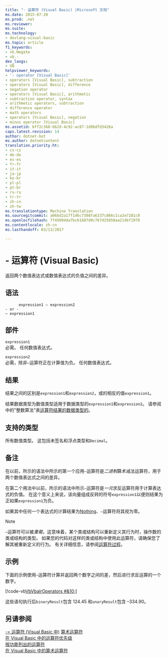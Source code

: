 ```yaml
---
title: "- 运算符 (Visual Basic) |Microsoft 文档"
ms.date: 2015-07-20
ms.prod: .net
ms.reviewer: 
ms.suite: 
ms.technology:
- devlang-visual-basic
ms.topic: article
f1_keywords:
- vb.Negate
- vb.-
dev_langs:
- VB
helpviewer_keywords:
- '- operator [Visual Basic]'
- operators [Visual Basic], subtraction
- operators [Visual Basic], difference
- negation operator
- operators [Visual Basic], arithmetic
- subtraction operator, syntax
- arithmetic operators, subtraction
- difference operator
- math operators
- operators [Visual Basic], negation
- minus operator [Visual Basic]
ms.assetid: bff2c368-662d-4c92-ac87-1d9bdfd3426a
caps.latest.revision: 14
author: dotnet-bot
ms.author: dotnetcontent
translation.priority.ht:
- cs-cz
- de-de
- es-es
- fr-fr
- it-it
- ja-jp
- ko-kr
- pl-pl
- pt-br
- ru-ru
- tr-tr
- zh-cn
- zh-tw
ms.translationtype: Machine Translation
ms.sourcegitcommit: a06bd2a17f1d6c7308fa6337c866c1ca2e7281c0
ms.openlocfilehash: 7f45094da7bc61687d9c767d25858aa214bf1978
ms.contentlocale: zh-cn
ms.lasthandoff: 03/13/2017

---
```

# <a name="--operator-visual-basic"></a>- 运算符 (Visual Basic)
返回两个数值表达式或数值表达式的负值之间的差异。  
  
## <a name="syntax"></a>语法  
  
```  
      expression1 – expression2  
- or -  
– expression1  
```  
  
## <a name="parts"></a>部件  
 `expression1`  
 必需。 任何数值表达式。  
  
 `expression2`  
 必需，除非`–`运算符正在计算值为负。 任何数值表达式。  
  
## <a name="result"></a>结果  
 结果之间的区别是`expression1`和`expression2`，或的相反的值`expression1`。  
  
 结果数据类型为数值类型适用于数据类型的`expression1`和`expression2`。 请参阅中的"整数算法"表[运算符结果的数据类型的](../../../visual-basic/language-reference/operators/data-types-of-operator-results.md)。  
  
## <a name="supported-types"></a>支持的类型  
 所有数值类型。 这包括未签名和浮点类型和`Decimal`。  
  
## <a name="remarks"></a>备注  
 在以前，所示的语法中所示的第一个应用`–`运算符是*二进制*算术减法运算符，用于两个数值表达式之间的差异。  
  
 在第二个用法中以前，所示的语法中所示`–`运算符是*一元*求反运算符用于计算表达式的负值。 在这个意义上来说，该向量组成反转的符号`expression1`以便则结果为正如果`expression1`为负。  
  
 如果其中任何一个表达式的计算结果为[Nothing](../../../visual-basic/language-reference/nothing.md)、`–`运算符将其视为零。  
  
> [!NOTE]
>  `–`运算符可以被*重载*，这意味着，某个类或结构可以重新定义其行为时，操作数的类或结构的类型。 如果您的代码对这样的类或结构中使用此运算符，请确保您了解其被重新定义的行为。 有关详细信息，请参阅[运算符过程](../../../visual-basic/programming-guide/language-features/procedures/operator-procedures.md)。  
  
## <a name="example"></a>示例  
 下面的示例使用`–`运算符计算并返回两个数字之间的差，然后进行求反运算的一个数字。  
  
 [!code-vb[VbVbalrOperators #&10;](../../../visual-basic/language-reference/operators/codesnippet/VisualBasic/subtraction-operator_1.vb)]  
  
 这些语句执行后`binaryResult`包含 124.45 和`unaryResult`包含 –334.90。  
  
## <a name="see-also"></a>另请参阅  
 [-= 运算符 (Visual Basic 中)](../../../visual-basic/language-reference/operators/subtraction-assignment-operator.md)
 [算术运算符](../../../visual-basic/language-reference/operators/arithmetic-operators.md)   
 [在 Visual Basic 中的运算符优先级](../../../visual-basic/language-reference/operators/operator-precedence.md)   
 [按功能列出的运算符](../../../visual-basic/language-reference/operators/operators-listed-by-functionality.md)   
 [在 Visual Basic 中的算术运算符](../../../visual-basic/programming-guide/language-features/operators-and-expressions/arithmetic-operators.md)

